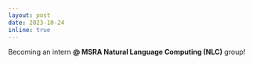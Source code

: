 ```yaml
---
layout: post
date: 2023-10-24
inline: true
---
```


Becoming an intern **@ MSRA Natural Language Computing (NLC)** group! 
